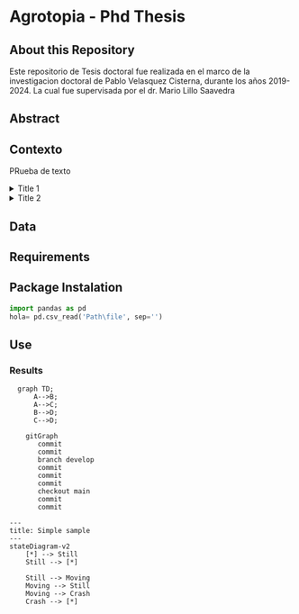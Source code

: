 # Agrotopia - Phd Thesis
## About this Repository
Este repositorio de Tesis doctoral fue realizada en el marco de la investigacion doctoral de Pablo Velasquez Cisterna, durante los años 2019-2024. La cual fue supervisada por el dr. Mario Lillo Saavedra
## Abstract




## Contexto
PRueba de texto
<details>
  <summary>Title 1</summary>
  <p>Some hidden content goes here</p>
  Here is some more without a paragraph tag
</details>
<details>
  <summary>Title 2</summary>
  <p>Same stuff here</p>
</details>

## Data

## Requirements

## Package Instalation


```python
import pandas as pd
hola= pd.csv_read('Path\file', sep='')
```
## Use

### Results


```mermaid
  graph TD;
      A-->B;
      A-->C;
      B-->D;
      C-->D;
```
```mermaid
    gitGraph
       commit
       commit
       branch develop
       commit
       commit
       commit
       checkout main
       commit
       commit
```
```mermaid
---
title: Simple sample
---
stateDiagram-v2
    [*] --> Still
    Still --> [*]

    Still --> Moving
    Moving --> Still
    Moving --> Crash
    Crash --> [*]
```
